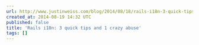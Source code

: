 ```yaml
---
url: http://www.justinweiss.com/blog/2014/08/18/rails-i18n-3-quick-tips-and-1-crazy-abuse/
created_at: 2014-08-19 14:32 UTC
published: false
title: 'Rails i18n: 3 quick tips and 1 crazy abuse'
tags: []
---
```




